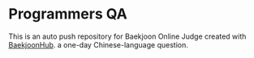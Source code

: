 # Programmers QA
This is an auto push repository for Baekjoon Online Judge created with [BaekjoonHub](https://github.com/BaekjoonHub/BaekjoonHub).
a one-day Chinese-language question.